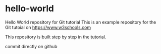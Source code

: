 # hello-world
Hello World repository for Git tutorial
This is an example repository for the Git tutoial on https://www.w3schools.com

This repository is built step by step in the tutorial.

commit directly on github
